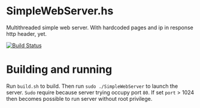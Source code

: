 SimpleWebServer.hs
==================

Multithreaded simple web server. With hardcoded pages and ip in response http header, yet.

[![Build Status](https://travis-ci.org/dummer/SimpleWebServer.hs.svg?branch=master)](https://travis-ci.org/dummer/SimpleWebServer.hs)

Building and running
====================

Run `build.sh` to build. Then run `sudo ./SimpleWebServer` to launch the server. `Sudo` require because server trying occupy port `80`. If set `port` > 1024 then becomes possible to run server without root privilege.
